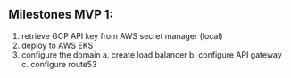 ## Milestones MVP 1:
1. retrieve GCP API key from AWS secret manager (local)
2. deploy to AWS EKS
3. configure the domain
    a. create load balancer
    b. configure API gateway
    c. configure route53



